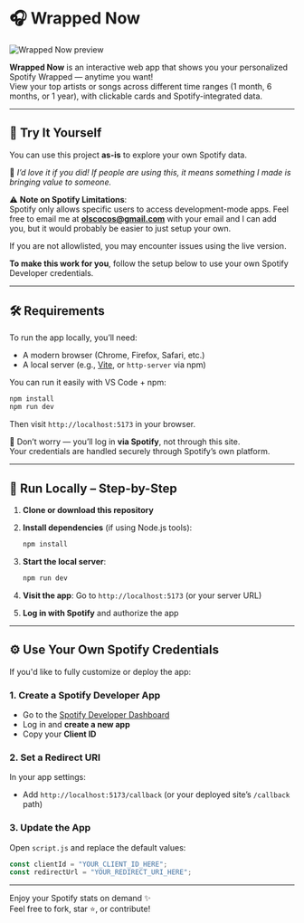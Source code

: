 # 🎧 Wrapped Now

![Wrapped Now preview](demo.gif)

**Wrapped Now** is an interactive web app that shows you your personalized Spotify Wrapped — anytime you want!  
View your top artists or songs across different time ranges (1 month, 6 months, or 1 year), with clickable cards and Spotify-integrated data.

---

## 🚀 Try It Yourself

You can use this project **as-is** to explore your own Spotify data.

💬 _I’d love it if you did! If people are using this, it means something I made is bringing value to someone._

⚠️ **Note on Spotify Limitations**:  
Spotify only allows specific users to access development-mode apps. Feel free to email me at **olscocos@gmail.com** with your email and I can add you, but it would probably be easier to just setup your own.

If you are not allowlisted, you may encounter issues using the live version.

**To make this work for you**, follow the setup below to use your own Spotify Developer credentials.

---

## 🛠 Requirements

To run the app locally, you’ll need:

- A modern browser (Chrome, Firefox, Safari, etc.)
- A local server (e.g., [Vite](https://vitejs.dev/), or `http-server` via npm)

You can run it easily with VS Code + npm:

```bash
npm install
npm run dev
```

Then visit `http://localhost:5173` in your browser.

🔐 Don’t worry — you’ll log in **via Spotify**, not through this site.  
Your credentials are handled securely through Spotify’s own platform.

---

## 🧪 Run Locally – Step-by-Step

1. **Clone or download this repository**

2. **Install dependencies** (if using Node.js tools):
   ```bash
   npm install
   ```

3. **Start the local server**:
   ```bash
   npm run dev
   ```

4. **Visit the app**:
   Go to `http://localhost:5173` (or your server URL)

5. **Log in with Spotify** and authorize the app

---

## ⚙️ Use Your Own Spotify Credentials

If you'd like to fully customize or deploy the app:

### 1. Create a Spotify Developer App

- Go to the [Spotify Developer Dashboard](https://developer.spotify.com/dashboard/applications)
- Log in and **create a new app**
- Copy your **Client ID**

### 2. Set a Redirect URI

In your app settings:
- Add `http://localhost:5173/callback` (or your deployed site’s `/callback` path)

### 3. Update the App

Open `script.js` and replace the default values:

```js
const clientId = "YOUR_CLIENT_ID_HERE";
const redirectUrl = "YOUR_REDIRECT_URI_HERE";
```

---

Enjoy your Spotify stats on demand ✨  
Feel free to fork, star ⭐, or contribute!
